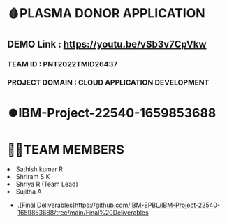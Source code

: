 # 🩸PLASMA DONOR APPLICATION

## DEMO Link : https://youtu.be/vSb3v7CpVkw

### TEAM ID : PNT2022TMID26437

### PROJECT DOMAIN : CLOUD APPLICATION DEVELOPMENT

# ⏺️IBM-Project-22540-1659853688


<h1>🧑‍💻TEAM MEMBERS </h1>
<li> Sathish kumar R</li> 
<li> Shriram S K</li>
<li> Shriya R (Team Lead)</li>
<li> Sujitha A</li>


* .[Final Deliverables]https://github.com/IBM-EPBL/IBM-Project-22540-1659853688/tree/main/Final%20Deliverables

